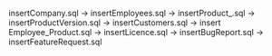 insertCompany.sql 
-> insertEmployees.sql 
-> insertProduct_.sql 
-> insertProductVersion.sql 
-> insertCustomers.sql
-> insert Employee_Product.sql
-> insertLicence.sql
-> insertBugReport.sql
-> insertFeatureRequest.sql
